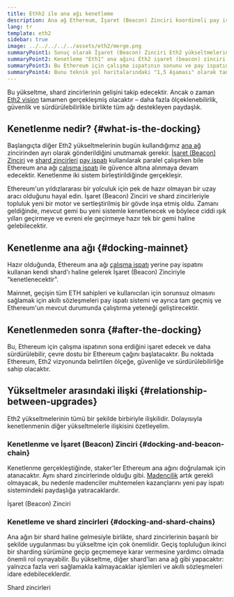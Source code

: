 ```yaml
---
title: Ethh2 ile ana ağı kenetleme
description: Ana ağ Ethereum, İşaret (Beacon) Zinciri koordineli pay ispatı sistemine katıldığında kenetlenme hakkında bilgi alın.
lang: tr
template: eth2
sidebar: true
image: ../../../../../assets/eth2/merge.png
summaryPoint1: Sonuç olarak İşaret (Beacon) Zinciri Eth2 yükseltmelerinin kalanını "kenetleyecektir".
summaryPoint2: Kenetleme "Eth1" ana ağını Eth2 işaret (beacon) zinciri ve shard sistemiyle birleştirecektir.
summaryPoint3: Bu Ethereum için çalışma ispatının sonunu ve pay ispatına tam geçişi belirleyecektir.
summaryPoint4: Bunu teknik yol haritalarındaki "1,5 Aşaması" olarak tanıyor olabilirsiniz.
---
```


<UpgradeStatus date="~Q1/Q2 2022">
    Bu yükseltme, shard zincirlerinin gelişini takip edecektir. Ancak o zaman <a href="/eth2/vision/">Eth2 vision</a> tamamen gerçekleşmiş olacaktır – daha fazla ölçeklenebilirlik, güvenlik ve sürdürülebilirlikle birlikte tüm ağı destekleyen paydaşlık.
</UpgradeStatus>

## Kenetlenme nedir? {#what-is-the-docking}

Başlangıçta diğer Eth2 yükseltmelerinin bugün kullandığımız [ana ağ](/glossary/#mainnet) zincirinden ayrı olarak gönderildiğini unutmamak gerekir. [İşaret (Beacon) Zinciri](/eth2/beacon-chain/) ve [shard zincirleri](/eth2/shard-chains/) [pay ispatı](/developers/docs/consensus-mechanisms/pos/) kullanılarak paralel çalışırken bile Ethereum ana ağı [çalışma ispatı](/developers/docs/consensus-mechanisms/pow/) ile güvence altına alınmaya devam edecektir. Kenetlenme iki sistem birleştirildiğinde gerçekleşir.

Ethereum'un yıldızlararası bir yolculuk için pek de hazır olmayan bir uzay aracı olduğunu hayal edin. İşaret (Beacon) Zinciri ve shard zincirleriyle topluluk yeni bir motor ve sertleştirilmiş bir gövde inşa etmiş oldu. Zamanı geldiğinde, mevcut gemi bu yeni sistemle kenetlenecek ve böylece ciddi ışık yılları geçirmeye ve evreni ele geçirmeye hazır tek bir gemi haline gelebilecektir.

## Kenetlenme ana ağı {#docking-mainnet}

Hazır olduğunda, Ethereum ana ağı [çalışma ispatı](/developers/docs/consensus-mechanisms/pow/) yerine pay ispatını kullanan kendi shard'ı haline gelerek İşaret (Beacon) Zinciriyle "kenetlenecektir".

Mainnet, geçişin tüm ETH sahipleri ve kullanıcıları için sorunsuz olmasını sağlamak için akıllı sözleşmeleri pay ispatı sistemi ve ayrıca tam geçmiş ve Ethereum'un mevcut durumunda çalıştırma yeteneği geliştirecektir.

<!-- ### Improving mainnet

Before mainnet docks with the new eth2 system, it’s probably worthwhile sorting some of the issues that are in flight – often referred to as Ethereum1.x.

These include Improvements for

- **End users**: like [EIP-1559](https://eips.ethereum.org/EIPS/eip-1559) which changes the way users bid for blockspace. In other words, making transaction fees more efficient for end users.
- **Client runners**: making running clients more sustainable by capping disk space requirements.
- **Developers**: upgrading the EVM to be more flexible.

Plus many more.

[More on Ethereum1.x](/learn/#eth-1x)

These improvements all have a place in Eth2 so it’s likely that their progress may affect the timing of the docking. -->

## Kenetlenmeden sonra {#after-the-docking}

Bu, Ethereum için çalışma ispatının sona erdiğini işaret edecek ve daha sürdürülebilir, çevre dostu bir Ethereum çağını başlatacaktır. Bu noktada Ethereum, Eth2 vizyonunda belirtilen ölçeğe, güvenliğe ve sürdürülebilirliğe sahip olacaktır.

## Yükseltmeler arasındaki ilişki {#relationship-between-upgrades}

Eth2 yükseltmelerinin tümü bir şekilde birbiriyle ilişkilidir. Dolayısıyla kenetlenmenin diğer yükseltmelerle ilişkisini özetleyelim.

### Kenetlenme ve İşaret (Beacon) Zinciri {#docking-and-beacon-chain}

Kenetlenme gerçekleştiğinde, staker'ler Ethereum ana ağını doğrulamak için atanacaktır. Aynı shard zincirlerinde olduğu gibi. [Madencilik](/developers/docs/consensus-mechanisms/pow/mining/) artık gerekli olmayacak, bu nedenle madenciler muhtemelen kazançlarını yeni pay ispatı sistemindeki paydaşlığa yatıracaklardır.

<ButtonLink to="/eth2/beacon-chain/">İşaret (Beacon) Zinciri</ButtonLink>

### Kenetleme ve shard zincirleri {#docking-and-shard-chains}

Ana ağın bir shard haline gelmesiyle birlikte, shard zincirlerinin başarılı bir şekilde uygulanması bu yükseltme için çok önemlidir. Geçiş topluluğun ikinci bir sharding sürümüne geçip geçmemeye karar vermesine yardımcı olmada önemli rol oynayabilir. Bu yükseltme, diğer shard'ları ana ağ gibi yapacaktır: yalnızca fazla veri sağlamakla kalmayacaklar işlemleri ve akıllı sözleşmeleri idare edebileceklerdir.

<ButtonLink to="/eth2/shard-chains/">Shard zincirleri</ButtonLink>
